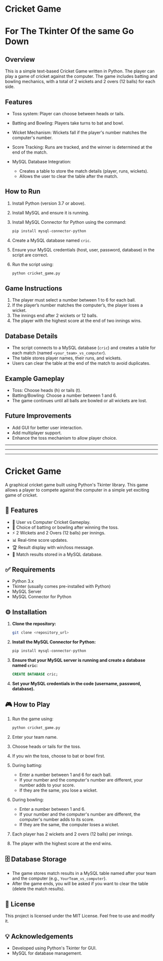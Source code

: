 # Cricket Game
# For The Tkinter Of the same Go Down

## Overview

This is a simple text-based Cricket Game written in Python. The player can play a game of cricket against the computer. The game includes batting and bowling mechanics, with a total of 2 wickets and 2 overs (12 balls) for each side.

## Features

* Toss system: Player can choose between heads or tails.
* Batting and Bowling: Players take turns to bat and bowl.
* Wicket Mechanism: Wickets fall if the player's number matches the computer's number.
* Score Tracking: Runs are tracked, and the winner is determined at the end of the match.
* MySQL Database Integration:

  * Creates a table to store the match details (player, runs, wickets).
  * Allows the user to clear the table after the match.

## How to Run

1. Install Python (version 3.7 or above).
2. Install MySQL and ensure it is running.
3. Install MySQL Connector for Python using the command:

   ```bash
   pip install mysql-connector-python
   ```
4. Create a MySQL database named `cric`.
5. Ensure your MySQL credentials (host, user, password, database) in the script are correct.
6. Run the script using:

   ```bash
   python cricket_game.py
   ```

## Game Instructions

1. The player must select a number between 1 to 6 for each ball.
2. If the player’s number matches the computer’s, the player loses a wicket.
3. The innings end after 2 wickets or 12 balls.
4. The player with the highest score at the end of two innings wins.

## Database Details

* The script connects to a MySQL database (`cric`) and creates a table for each match (named `<your_team>_vs_computer`).
* The table stores player names, their runs, and wickets.
* Users can clear the table at the end of the match to avoid duplicates.

## Example Gameplay

* Toss: Choose heads (h) or tails (t).
* Batting/Bowling: Choose a number between 1 and 6.
* The game continues until all balls are bowled or all wickets are lost.

## Future Improvements

* Add GUI for better user interaction.
* Add multiplayer support.
* Enhance the toss mechanism to allow player choice.

------------------------------------------------------------------------------------------------------------------------------------------------------------
------------------------------------------------------------------------------------------------------------------------------------------------------------
------------------------------------------------------------------------------------------------------------------------------------------------------------


# Cricket Game

A graphical cricket game built using Python's Tkinter library. This game allows a player to compete against the computer in a simple yet exciting game of cricket.

## 🚀 Features

* 🏏 User vs Computer Cricket Gameplay.
* 🎲 Choice of batting or bowling after winning the toss.
* ⚡ 2 Wickets and 2 Overs (12 balls) per innings.
* 📊 Real-time score updates.
* 🏆 Result display with win/loss message.
* 💾 Match results stored in a MySQL database.

## ✅ Requirements

* Python 3.x
* Tkinter (usually comes pre-installed with Python)
* MySQL Server
* MySQL Connector for Python

## ⚙️ Installation

1. **Clone the repository:**

   ```bash
   git clone <repository_url>
   ```

2. **Install the MySQL Connector for Python:**

   ```bash
   pip install mysql-connector-python
   ```

3. **Ensure that your MySQL server is running and create a database named `cric`:**

   ```sql
   CREATE DATABASE cric;
   ```

4. **Set your MySQL credentials in the code (username, password, database).**

## 🎮 How to Play

1. Run the game using:

   ```bash
   python cricket_game.py
   ```
2. Enter your team name.
3. Choose heads or tails for the toss.
4. If you win the toss, choose to bat or bowl first.
5. During batting:

   * Enter a number between 1 and 6 for each ball.
   * If your number and the computer's number are different, your number adds to your score.
   * If they are the same, you lose a wicket.
6. During bowling:

   * Enter a number between 1 and 6.
   * If your number and the computer's number are different, the computer's number adds to its score.
   * If they are the same, the computer loses a wicket.
7. Each player has 2 wickets and 2 overs (12 balls) per innings.
8. The player with the highest score at the end wins.

## 🗄️ Database Storage

* The game stores match results in a MySQL table named after your team and the computer (e.g., `YourTeam_vs_computer`).
* After the game ends, you will be asked if you want to clear the table (delete the match results).

## 📜 License

This project is licensed under the MIT License. Feel free to use and modify it.

## 💡 Acknowledgements

* Developed using Python's Tkinter for GUI.
* MySQL for database management.

